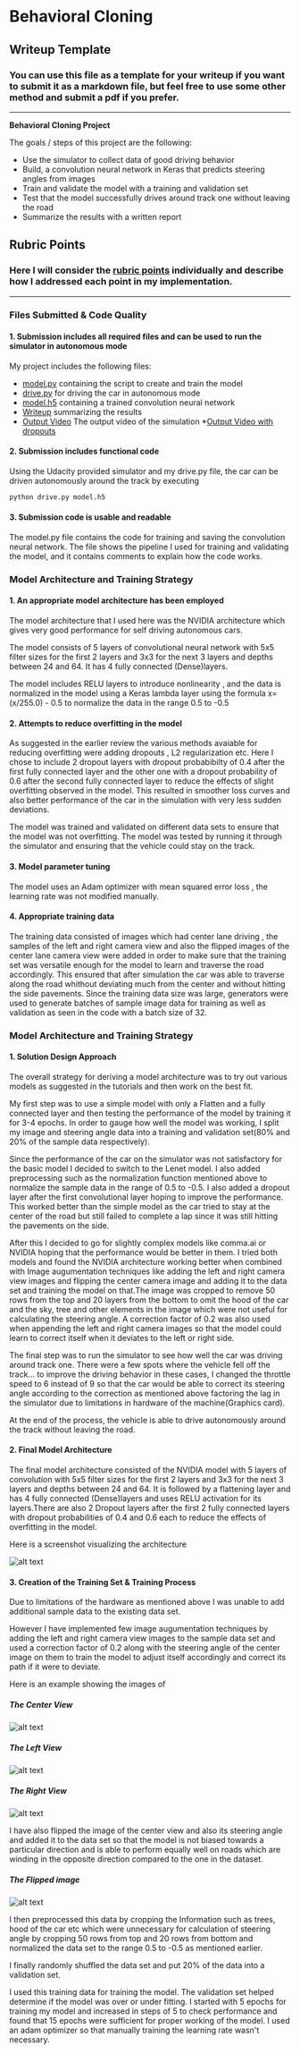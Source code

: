 # **Behavioral Cloning** 

## Writeup Template

### You can use this file as a template for your writeup if you want to submit it as a markdown file, but feel free to use some other method and submit a pdf if you prefer.

---

**Behavioral Cloning Project**

The goals / steps of this project are the following:
* Use the simulator to collect data of good driving behavior
* Build, a convolution neural network in Keras that predicts steering angles from images
* Train and validate the model with a training and validation set
* Test that the model successfully drives around track one without leaving the road
* Summarize the results with a written report


[//]: # (Image References)

[image1]: ./writeup_images/ModelSummary.png "Model Visualization"
[image2]: ./writeup_images/Center_image_example.jpg "Center"
[image3]: ./writeup_images/Left_image_example.jpg "Left"
[image4]: ./writeup_images/Right_image_example.jpg "Right"
[image5]: ./writeup_images/Center_image_example_flipped.jpg "CenterFlipped"


## Rubric Points
### Here I will consider the [rubric points](https://review.udacity.com/#!/rubrics/432/view) individually and describe how I addressed each point in my implementation.  

---
### Files Submitted & Code Quality

#### 1. Submission includes all required files and can be used to run the simulator in autonomous mode

My project includes the following files:
* [model.py](https://github.com/AkshathaHolla91/CarND-Behavioral-Cloning-P3/blob/master/model.py)  containing the script to create and train the model
* [drive.py](https://github.com/AkshathaHolla91/CarND-Behavioral-Cloning-P3/blob/master/drive.py)  for driving the car in autonomous mode
* [model.h5](https://github.com/AkshathaHolla91/CarND-Behavioral-Cloning-P3/blob/master/model.h5)  containing a trained convolution neural network 
* [Writeup](https://github.com/AkshathaHolla91/CarND-Behavioral-Cloning-P3/blob/master/writeup_report.md)  summarizing the results
* [Output Video](https://github.com/AkshathaHolla91/CarND-Behavioral-Cloning-P3/blob/master/Output_video.mp4) The output video of the simulation
*[Output Video with dropouts]()

#### 2. Submission includes functional code
Using the Udacity provided simulator and my drive.py file, the car can be driven autonomously around the track by executing 
```sh
python drive.py model.h5
```

#### 3. Submission code is usable and readable

The model.py file contains the code for training and saving the convolution neural network. The file shows the pipeline I used for training and validating the model, and it contains comments to explain how the code works.

### Model Architecture and Training Strategy

#### 1. An appropriate model architecture has been employed

The model architecture that I used here was the NVIDIA architecture which gives very good performance for self driving autonomous cars.

The model consists of 5 layers of  convolutional neural network with 5x5 filter sizes for the first 2 layers and 3x3 for the next 3 layers  and depths between 24 and 64. It has 4 fully connected (Dense)layers.

The model includes RELU layers to introduce nonlinearity , and the data is normalized in the model using a Keras lambda layer using the formula
x= (x/255.0) - 0.5 to normalize the data in the range 0.5 to -0.5

#### 2. Attempts to reduce overfitting in the model

As suggested in the earlier review the various methods avaiable for reducing overfitting were adding dropouts , L2 regularization etc. Here I chose to include 2 dropout layers with dropout probabibilty of 0.4 after the first  fully connected layer and the other one with a dropout probability of 0.6 after the second fully connected layer to reduce the effects of slight overfitting observed in the model. This resulted in 
smoother loss curves and also better performance of the car in the simulation with very less sudden deviations.

The model was trained and validated on different data sets to ensure that the model was not overfitting. The model was tested by running it through the simulator and ensuring that the vehicle could stay on the track.

#### 3. Model parameter tuning

The model uses an Adam optimizer with mean squared error loss , the learning rate was not modified manually.

#### 4. Appropriate training data

The training data consisted of images which had center lane driving , the samples of the left and right camera view and also the flipped images of the center lane camera view were added in order to make sure that the training set was versatile enough for the model to learn and traverse the road accordingly. This ensured that after simulation the car was able to traverse along the road whithout deviating much from the center and without hitting the side pavements. Since the training data size was large, generators were used to generate batches of sample image data for training as well as validation as seen in the code with a batch size of 32.

### Model Architecture and Training Strategy

#### 1. Solution Design Approach

The overall strategy for deriving a model architecture was to try out various models as suggested in the tutorials and then work on the best fit.

My first step was to use a simple model with only a Flatten and a fully connected layer and then testing the performance of the model by training it for 3-4 epochs. In order to gauge how well the model was working, I split my image and steering angle data into a training and validation set(80% and 20% of the sample data respectively).

Since the performance of the car on the simulator was not satisfactory for the basic model I decided to switch to the Lenet model. I also added preprocessing such as the  normalization function mentioned above to normalize the sample data in the range of 0.5 to -0.5. I also added a dropout layer  after the first convolutional layer hoping to improve the performance. This worked better than the simple model as the car tried to stay at the center of the road but still failed to complete a lap since it was still hitting the pavements on the side. 

After this I decided to go for slightly complex models like comma.ai or NVIDIA hoping that the performance would be better in them. I tried both models and found the NVIDIA architecture working better when combined with Image augumentation techniques like adding the left and right camera view images and flipping the center camera image and adding it to the data set and training the model on that.The image was cropped to remove 50 rows from the top and 20 layers from the bottom to omit the hood of the car and the sky, tree and other elements in the image which were not useful for calculating the steering angle. A correction factor of 0.2 was also used when appending the left and right camera images so that the model could learn to correct itself when it deviates to the left or right side.


The final step was to run the simulator to see how well the car was driving around track one. There were a few spots where the vehicle fell off the track... to improve the driving behavior in these cases, I changed the throttle speed to 6 instead of 9 so that the car would be able to correct its steering angle according to the correction as mentioned above factoring the lag in the simulator due to limitations in hardware of the machine(Graphics card).

At the end of the process, the vehicle is able to drive autonomously around the track without leaving the road.

#### 2. Final Model Architecture

The final model architecture consisted of the NVIDIA model with 5 layers of  convolution with 5x5 filter sizes for the first 2 layers and 3x3 for the next 3 layers and depths between 24 and 64. It is followed by a flattening layer and has 4 fully connected (Dense)layers and uses RELU activation for its layers.There are also 2 Dropout layers after the first 2 fully connected layers with dropout probabilities of 0.4 and 0.6 each to reduce the effects of overfitting in the model.

Here is a screenshot  visualizing  the architecture 

![alt text][image1]

#### 3. Creation of the Training Set & Training Process

Due to limitations of the hardware as mentioned above I was unable to add additional sample data to the existing data set.

However I have implemented few image augumentation techniques by adding the left and right camera view images  to the sample data set and used a correction factor of 0.2 along with the steering angle of the center image on them to train the model to adjust itself accordingly and correct its path if it were to deviate.

Here is an example showing the images of 

##### The Center View 
![alt text][image2]

##### The Left View 

![alt text][image3]

##### The Right View 

![alt text][image4]

I have also flipped the image of the center view and also its steering angle and added it to the data set so that the model is not biased towards a particular direction and is able to perform equally well on roads which are winding in the opposite direction compared to the one in the dataset.

##### The Flipped image

![alt text][image5]


 I then preprocessed this data by cropping the Information such as trees, hood of the car etc which were unnecessary for calculation of steering angle by cropping 50 rows from top and 20 rows from bottom and normalized the data set to the range 0.5 to -0.5 as mentioned earlier.


I finally randomly shuffled the data set and put 20% of the data into a validation set. 

I used this training data for training the model. The validation set helped determine if the model was over or under fitting. I started with 5 epochs for training my model and increased in steps of 5 to check performance and found that 15 epochs were sufficient for proper working of the model. I used an adam optimizer so that manually training the learning rate wasn't necessary.
